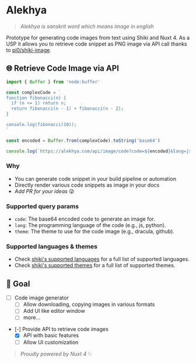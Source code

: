 # Alekhya

> _Alekhya is sanskrit word which means image in english_

Prototype for generating code images from text using Shiki and Nuxt 4. As a USP it allows you to retrieve code snippet as PNG image via API call thanks to [pi0/shiki-image](https://github.com/pi0/shiki-image).

## 🌐 Retrieve Code Image via API

```ts
import { Buffer } from 'node:buffer'

const complexCode = `
function fibonacci(n) {
  if (n <= 1) return n;
  return fibonacci(n - 1) + fibonacci(n - 2);
}

console.log(fibonacci(10));
`

const encoded = Buffer.from(complexCode).toString('base64')

console.log(`https://alekhya.com/api/image/code?code=${encoded}&lang=js`)
```

### Why

- You can generate code snippet in your build pipeline or automation
- Directly render various code snippets as image in your docs
- _Add PR for your ideas_ 😜

### Supported query params

- `code`: The base64 encoded code to generate an image for.
- `lang`: The programming language of the code (e.g., js, python).
- `theme`: The theme to use for the code image (e.g., dracula, github).

### Supported languages & themes

- Check [shiki's supported languages](https://shiki.style/languages) for a full list of supported languages.
- Check [shiki's supported themes](https://shiki.style/themes) for a full list of supported themes.

## 🎯 Goal

- [ ] Code image generator
  - [ ] Allow downloading, copying images in various formats
  - [ ] Add UI like editor window
  - [ ] more...
- [-] Provide API to retrieve code images
  - [x] API with basic features
  - [ ] Allow UI customization

> _Proudly powered by Nuxt 4_ ✨

